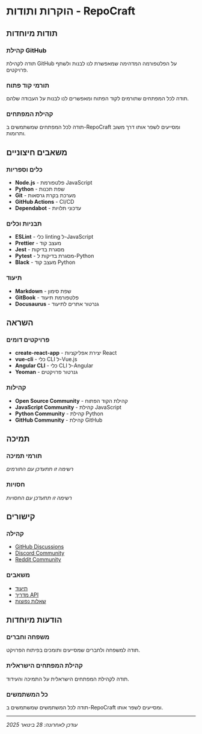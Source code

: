 # הוקרות ותודות - RepoCraft

## תודות מיוחדות

### קהילת GitHub
תודה לקהילת GitHub על הפלטפורמה המדהימה שמאפשרת לנו לבנות ולשתף פרויקטים.

### תורמי קוד פתוח
תודה לכל המפתחים שתורמים לקוד הפתוח ומאפשרים לנו לבנות על העבודה שלהם.

### קהילת המפתחים
תודה לכל המפתחים שמשתמשים ב-RepoCraft ומסייעים לשפר אותו דרך משוב ותרומות.

## משאבים חיצוניים

### כלים וספריות
- **Node.js** - פלטפורמת JavaScript
- **Python** - שפת תכנות
- **Git** - מערכת בקרת גרסאות
- **GitHub Actions** - CI/CD
- **Dependabot** - עדכוני תלויות

### תבניות וכלים
- **ESLint** - כלי linting ל-JavaScript
- **Prettier** - מעצב קוד
- **Jest** - מסגרת בדיקות
- **Pytest** - מסגרת בדיקות ל-Python
- **Black** - מעצב קוד Python

### תיעוד
- **Markdown** - שפת סימון
- **GitBook** - פלטפורמת תיעוד
- **Docusaurus** - גנרטור אתרים לתיעוד

## השראה

### פרויקטים דומים
- **create-react-app** - יצירת אפליקציות React
- **vue-cli** - כלי CLI ל-Vue.js
- **Angular CLI** - כלי CLI ל-Angular
- **Yeoman** - גנרטור פרויקטים

### קהילות
- **Open Source Community** - קהילת הקוד הפתוח
- **JavaScript Community** - קהילת JavaScript
- **Python Community** - קהילת Python
- **GitHub Community** - קהילת GitHub

## תמיכה

### תורמי תמיכה
*רשימה זו תתעדכן עם התורמים*

### חסויות
*רשימה זו תתעדכן עם החסויות*

## קישורים

### קהילה
- [GitHub Discussions](https://github.com/AnLoMinus/RepoCraft/discussions)
- [Discord Community](https://discord.gg/repocraft)
- [Reddit Community](https://reddit.com/r/RepoCraft)

### משאבים
- [תיעוד](docs/)
- [מדריך API](docs/API.md)
- [שאלות נפוצות](docs/FAQ.md)

## הודעות מיוחדות

### משפחה וחברים
תודה למשפחה ולחברים שמסייעים ותומכים בפיתוח הפרויקט.

### קהילת המפתחים הישראלית
תודה לקהילת המפתחים הישראלית על התמיכה והעידוד.

### כל המשתמשים
תודה לכל המשתמשים שמשתמשים ב-RepoCraft ומסייעים לשפר אותו.

---

*עודכן לאחרונה: 28 בינואר 2025*
